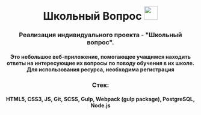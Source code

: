 <h1 height = 32px align = 'center'>Школьный Вопрос <img src = 'https://github.com/pleasesilence/dynastes/assets/136160990/4c8ebf8c-0254-4c9a-9b19-042a1e436e44' height = '36px'></h1>
<h3 align = 'center'>Реализация индивидуального проекта - "Школьный вопрос". </h3>
<h4 align = 'center'>Это небольшое веб-приложение, помогающее учащимся находить ответы на интересующие их вопросы по поводу обучения в их школе. Для использования ресурса, необходима регистрация</h4>
<h3 align = 'center'>Стек:</h3>
<h4 align = 'center'>HTML5, CSS3, JS, Git, SCSS, Gulp, Webpack (gulp package), PostgreSQL, Node.js</h4>
